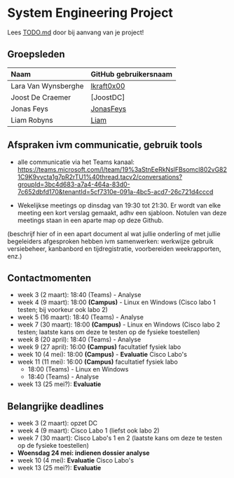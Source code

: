 # System Engineering Project

Lees [TODO.md](TODO.md) door bij aanvang van je project!

## Groepsleden

| Naam     | GitHub gebruikersnaam                   |
| :---     | :---                                    |
| Lara Van Wynsberghe | [lkraft0x00](https://github.com/lkraft0x00) |
| Joost De Craemer | [JoostDC] |
| Jonas Feys | [JonasFeys](https://github.com/JonasFeys) |
| Liam Robyns | [Liam](https://github.com/lrobyns) |

## Afspraken ivm communicatie, gebruik tools

- alle communicatie via het Teams kanaal: <https://teams.microsoft.com/l/team/19%3aStnEeRkNslFBsomcl802vG821C9K9vvcta1g7pR2rTU1%40thread.tacv2/conversations?groupId=3bc4d683-a7a4-464a-83d0-7c652dbfd170&tenantId=5cf7310e-091a-4bc5-acd7-26c721d4cccd>

- Wekelijkse meetings op dinsdag van 19:30 tot 21:30. Er wordt van elke meeting een kort verslag gemaakt, adhv een sjabloon. Notulen van deze meetings staan in een aparte map op deze Github.

(beschrijf hier of in een apart document al wat jullie onderling of met jullie begeleiders afgesproken hebben ivm samenwerken: werkwijze gebruik versiebeheer, kanbanbord en tijdregistratie, voorbereiden weekrapporten, enz.)

## Contactmomenten

- week 3 (2 maart): 18:40 (Teams) - Analyse
- week 4 (9 maart): 18:00 **(Campus)** - Linux en Windows (Cisco labo 1 testen; bij voorkeur ook labo 2)
- week 5 (16 maart): 18:40 (Teams) - Analyse
- week 7 (30 maart): 18:00 **(Campus)** - Linux en Windows (Cisco labo 2 testen; laatste kans om deze te testen op de fysieke toestellen)
- week 8 (20 april): 18:40 (Teams) - Analyse
- week 9 (27 april): 16:00 **(Campus)** facultatief fysiek labo 
- week 10 (4 mei): 18:00 **(Campus)** - **Evaluatie** Cisco Labo's
- week 11 (11 mei): 16:00 **(Campus)** facultatief fysiek labo 
    - 18:00 (Teams) - Linux en Windows
    - 18:40 (Teams) - Analyse
- week 13 (25 mei?): **Evaluatie**

## Belangrijke deadlines

- week 3 (2 maart): opzet DC
- week 4 (9 maart): Cisco Labo 1 (liefst ook labo 2)
- week 7 (30 maart): Cisco Labo's 1 en 2 (laatste kans om deze te testen op de fysieke toestellen)
- **Woensdag 24 mei: indienen dossier analyse**
- week 10 (4 mei): **Evaluatie** Cisco Labo's
- week 13 (25 mei?): **Evaluatie**
